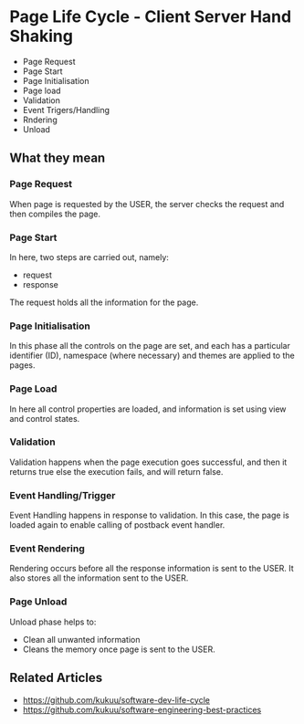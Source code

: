 # Page Life Cycle - Client Server Hand Shaking

- Page Request
- Page Start
- Page Initialisation
- Page load
- Validation
- Event Trigers/Handling
- Rndering
- Unload

## What they mean

### Page Request
 When page is requested by the USER, the server checks the request and then compiles the page.

### Page Start
In here, two steps are carried out, namely:
- request
- response

The request holds all the information for the page.

### Page Initialisation
In this phase all the controls on the page are set, and each has a particular identifier (ID), namespace (where necessary) and themes are applied to the pages.

### Page Load
In here all control properties are loaded, and information is set using view and control states.

### Validation
Validation happens when the page execution goes successful, and then it returns true else the execution fails, and will return false.

### Event Handling/Trigger
Event Handling happens in response to validation. In this case, the page is loaded again to enable calling of postback event handler.

### Event Rendering
Rendering occurs before all the response information is sent to the USER. It also stores all the information sent to the USER.

### Page Unload
Unload phase helps to:
- Clean all unwanted information
- Cleans the memory once page is sent to the USER.

## Related Articles
- https://github.com/kukuu/software-dev-life-cycle
- https://github.com/kukuu/software-engineering-best-practices
